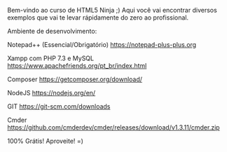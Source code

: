 Bem-vindo ao curso de HTML5 Ninja ;)
Aqui você vai encontrar diversos exemplos que vai te levar rápidamente do zero ao profissional.

Ambiente de desenvolvimento:

Notepad++ (Essencial/Obrigatório)
https://notepad-plus-plus.org

Xampp com PHP 7.3 e MySQL
https://www.apachefriends.org/pt_br/index.html

Composer
https://getcomposer.org/download/

NodeJS
https://nodejs.org/en/

GIT
https://git-scm.com/downloads

Cmder
https://github.com/cmderdev/cmder/releases/download/v1.3.11/cmder.zip

100% Grátis! Aproveite! =)